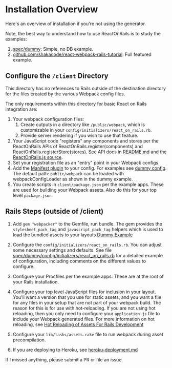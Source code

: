 # Installation Overview

Here's an overview of installation if you're not using the generator.

Note, the best way to understand how to use ReactOnRails is to study the examples:

1. [spec/dummy](../../spec/dummy): Simple, no DB example.
2. [github.com/shakacode/react-webpack-rails-tutorial](https://github.com/shakacode/react-webpack-rails-tutorial): Full featured example.

## Configure the `/client` Directory

This directory has no references to Rails outside of the destination directory for the files created by the various Webpack config files.

The only requirements within this directory for basic React on Rails integration are:

1. Your webpack configuration files:
   1. Create outputs in a directory like `/public/webpack`, which is customizable in your `config/initializers/react_on_rails.rb`.
   1. Provide server rendering if you wish to use that feature.
1. Your JavaScript code "registers" any components and stores per the ReactOnRails APIs of ReactOnRails.register(components) and ReactOnRails.registerStore(stores). See API docs in [README.md](../../README.md) and the [ReactOnRails.js source](../../node_package/src/ReactOnRails.js).
1. Set your registration file as an "entry" point in your Webpack configs.
1. Add the [Manifest plugin](https://github.com/danethurber/webpack-manifest-plugin) to your config. For examples see [dummy config](../../spec/dummy/client/webpack.client.base.config.js).
The default path: `public/webpack` can be loaded with webpackConfigLoader as shown in the dummy example.
1. You create scripts in `client/package.json` per the example apps. These are used for building your Webpack assets. Also do this for your top level `package.json`.

## Rails Steps (outside of /client)
1. Add  `gem "webpacker"` to the Gemfile, run bundle. The gem provides the `stylesheet_pack_tag` and `javascript_pack_tag` helpers which is used to load the bundled assets to your layouts.[Dummy Example](../../spec/dummy/app/views/layouts/application.html.erb)
1. Configure the `config/initializers/react_on_rails.rb`. You can adjust some necessary settings and defaults. See file [spec/dummy/config/initializers/react_on_rails.rb](../../spec/dummy/config/initializers/react_on_rails.rb) for a detailed example of configuration, including comments on the different values to configure.
1. Configure your Procfiles per the example apps. These are at the root of your Rails installation.
1. Configure your top level JavaScript files for inclusion in your layout. You'll want a version that you use for static assets, and you want a file for any files in your setup that are not part of your webpack build. The reason for this is for use with hot-reloading. If you are not using hot reloading, then you only need to configure your `application.js` file to include your Webpack generated files. For more information on hot reloading, see [Hot Reloading of Assets For Rails Development](../additional-reading/hot-reloading-rails-development.md)

1. Configure your `lib/tasks/assets.rake` file to run webpack during asset precompilation.
1. If you are deploying to Heroku, see [heroku-deployment.md](/docs/additional-reading/heroku-deployment.md)

If I missed anything, please submit a PR or file an issue.
